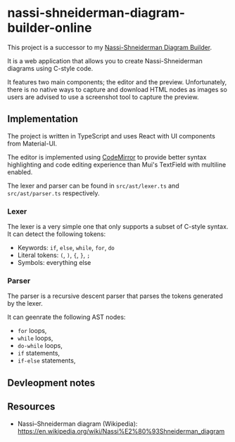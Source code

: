 # nassi-shneiderman-diagram-builder-online

This project is a successor to my [Nassi-Shneiderman Diagram Builder](https://github.com/Eurydia/nassi-shneiderman-diagram-builder).

It is a web application that allows you to create Nassi-Shneiderman diagrams using C-style code.

It features two main components; the editor and the preview.
Unfortunately, there is no native ways to capture and download HTML nodes as images so users are advised to use a screenshot tool to capture the preview.

## Implementation

The project is written in TypeScript and uses React with UI components from Material-UI.

The editor is implemented using [CodeMirror](https://codemirror.net/) to provide better syntax highlighting and code editing experience than Mui's TextField with multiline enabled.

The lexer and parser can be found in `src/ast/lexer.ts` and `src/ast/parser.ts` respectively.

### Lexer

The lexer is a very simple one that only supports a subset of C-style syntax.
It can detect the following tokens:

- Keywords: `if`, `else`, `while`, `for`, `do`
- Literal tokens: `(`, `)`, `{`, `}`, `;`
- Symbols: everything else

### Parser

The parser is a recursive descent parser that parses the tokens generated by the lexer.

It can geenrate the following AST nodes:

- `for` loops,
- `while` loops,
- `do-while` loops,
- `if` statements,
- `if-else` statements,

## Devleopment notes

## Resources

- Nassi–Shneiderman diagram (Wikipedia): https://en.wikipedia.org/wiki/Nassi%E2%80%93Shneiderman_diagram

